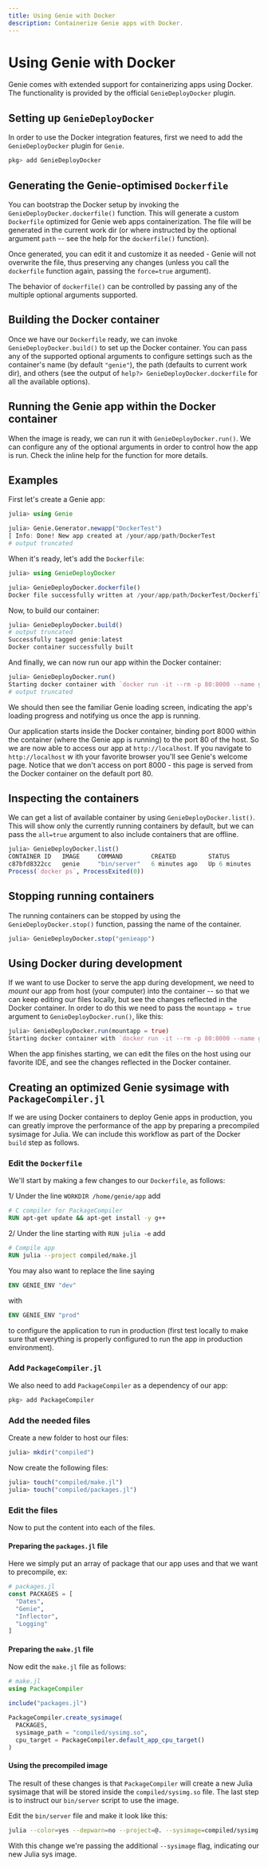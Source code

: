 ```yaml
---
title: Using Genie with Docker
description: Containerize Genie apps with Docker.
---
```

# Using Genie with Docker

Genie comes with extended support for containerizing apps using Docker. The functionality is provided by the official
`GenieDeployDocker` plugin.

## Setting up `GenieDeployDocker`

In order to use the Docker integration features, first we need to add the `GenieDeployDocker` plugin for `Genie`.

```julia
pkg> add GenieDeployDocker
```

## Generating the Genie-optimised `Dockerfile`

You can bootstrap the Docker setup by invoking the `GenieDeployDocker.dockerfile()` function. This will generate a
custom `Dockerfile` optimized for Genie web apps containerization. The file will be generated in the current work dir
(or where instructed by the optional argument `path` -- see the help for the `dockerfile()` function).

Once generated, you can edit it and customize it as needed - Genie will not overwrite the file, thus preserving any changes
(unless you call the `dockerfile` function again, passing the `force=true` argument).

The behavior of `dockerfile()` can be controlled by passing any of the multiple optional arguments supported.

## Building the Docker container

Once we have our `Dockerfile` ready, we can invoke `GenieDeployDocker.build()` to set up the Docker container. You can
pass any of the supported optional arguments to configure settings such as the container's name (by default `"genie"`),
the path (defaults to current work dir), and others (see the output of `help?> GenieDeployDocker.dockerfile` for all the
available options).

## Running the Genie app within the Docker container

When the image is ready, we can run it with `GenieDeployDocker.run()`. We can configure any of the optional arguments in
order to control how the app is run. Check the inline help for the function for more details.

## Examples

First let's create a Genie app:

```julia
julia> using Genie

julia> Genie.Generator.newapp("DockerTest")
[ Info: Done! New app created at /your/app/path/DockerTest
# output truncated
```

When it's ready, let's add the `Dockerfile`:

```julia
julia> using GenieDeployDocker

julia> GenieDeployDocker.dockerfile()
Docker file successfully written at /your/app/path/DockerTest/Dockerfile
```

Now, to build our container:

```julia
julia> GenieDeployDocker.build()
# output truncated
Successfully tagged genie:latest
Docker container successfully built
```

And finally, we can now run our app within the Docker container:

```julia
julia> GenieDeployDocker.run()
Starting docker container with `docker run -it --rm -p 80:8000 --name genieapp genie bin/server`
# output truncated
```

We should then see the familiar Genie loading screen, indicating the app's loading progress and notifying us once the app is running.

Our application starts inside the Docker container, binding port 8000 within the container (where the Genie app is running)
to the port 80 of the host. So we are now able to access our app at `http://localhost`. If you navigate to `http://localhost` w
ith your favorite browser you'll see Genie's welcome page. Notice that we don't access on port 8000 - this page is served
from the Docker container on the default port 80.

## Inspecting the containers

We can get a list of available container by using `GenieDeployDocker.list()`. This will show only the currently running containers
by default, but we can pass the `all=true` argument to also include containers that are offline.

```julia
julia> GenieDeployDocker.list()
CONTAINER ID   IMAGE     COMMAND        CREATED         STATUS         PORTS                          NAMES
c87bfd8322cc   genie     "bin/server"   6 minutes ago   Up 6 minutes   80/tcp, 0.0.0.0:80->8000/tcp   genieapp
Process(`docker ps`, ProcessExited(0))
```

## Stopping running containers

The running containers can be stopped by using the `GenieDeployDocker.stop()` function, passing the name of the container.

```julia
julia> GenieDeployDocker.stop("genieapp")
```

## Using Docker during development

If we want to use Docker to serve the app during development, we need to _mount_ our app from host (your computer) into
the container -- so that we can keep editing our files locally, but see the changes reflected in the Docker container.
In order to do this we need to pass the `mountapp = true` argument to `GenieDeployDocker.run()`, like this:

```julia
julia> GenieDeployDocker.run(mountapp = true)
Starting docker container with `docker run -it --rm -p 80:8000 --name genieapp -v /Users/adrian/DockerTest:/home/genie/app genie bin/server`
```

When the app finishes starting, we can edit the files on the host using our favorite IDE, and see the changes reflected
in the Docker container.

## Creating an optimized Genie sysimage with `PackageCompiler.jl`

If we are using Docker containers to deploy Genie apps in production, you can greatly improve the performance of the app
by preparing a precompiled sysimage for Julia. We can include this workflow as part of the Docker `build` step as follows.

### Edit the `Dockerfile`

We'll start by making a few changes to our `Dockerfile`, as follows:

1/ Under the line `WORKDIR /home/genie/app` add

```dockerfile
# C compiler for PackageCompiler
RUN apt-get update && apt-get install -y g++
```

2/ Under the line starting with `RUN julia -e` add

```dockerfile
# Compile app
RUN julia --project compiled/make.jl
```

You may also want to replace the line saying

```dockerfile
ENV GENIE_ENV "dev"
```

with

```dockerfile
ENV GENIE_ENV "prod"
```

to configure the application to run in production (first test locally to make sure that everything is properly configured
to run the app in production environment).

### Add `PackageCompiler.jl`

We also need to add `PackageCompiler` as a dependency of our app:

```julia
pkg> add PackageCompiler
```

### Add the needed files

Create a new folder to host our files:

```julia
julia> mkdir("compiled")
```

Now create the following files:

```julia
julia> touch("compiled/make.jl")
julia> touch("compiled/packages.jl")
```

### Edit the files

Now to put the content into each of the files.

#### Preparing the `packages.jl` file

Here we simply put an array of package that our app uses and that we want to precompile, ex:

```julia
# packages.jl
const PACKAGES = [
  "Dates",
  "Genie",
  "Inflector",
  "Logging"
]
```

#### Preparing the `make.jl` file

Now edit the `make.jl` file as follows:

```julia
# make.jl
using PackageCompiler

include("packages.jl")

PackageCompiler.create_sysimage(
  PACKAGES,
  sysimage_path = "compiled/sysimg.so",
  cpu_target = PackageCompiler.default_app_cpu_target()
)
```

#### Using the precompiled image

The result of these changes is that `PackageCompiler` will create a new Julia sysimage that will be stored inside the
`compiled/sysimg.so` file. The last step is to instruct our `bin/server` script to use the image.

Edit the `bin/server` file and make it look like this:

```bash
julia --color=yes --depwarn=no --project=@. --sysimage=compiled/sysimg.so -q -i -- $(dirname $0)/../bootstrap.jl -s=true "$@"
```

With this change we're passing the additional `--sysimage` flag, indicating our new Julia sys image.
